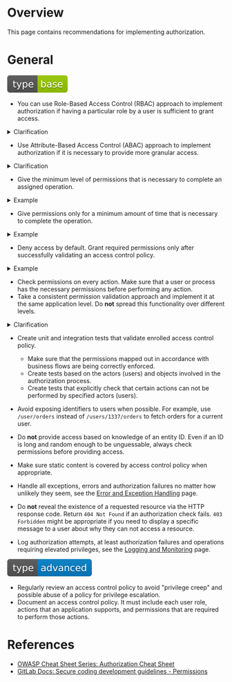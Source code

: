 # Overview

This page contains recommendations for implementing authorization.

# General

<div align="left">
<img src="/.gitbook/assets/type-base-icon.svg">
</div>

- You can use Role-Based Access Control (RBAC) approach to implement authorization if having a particular role by a user is sufficient to grant access.

<details>
<summary>Clarification</summary>

RBAC can be used to implement linear access control where the accessibility of an object or method can be determined by the presence of a particular role.

Imagine an application for hosting information about a certain product, where there are three types of users:

- `Anonymous user` can view information about a product.
- `Editor` can edit information about a product.
- `Admin` has full access to an application and can configure both content and an application itself.

In this case, authorization is quite linear, all that is needed when performing a certain action is to make sure that a user has a correct role.

At the code level, this looks like a validation for the presence of an expected role in each controller before processing a request from a client.

```go
func editContentController(content) {
    if current_user.role < Roles.EDITOR {
        return "Access denied", 401
    }

    update(content)

    return "OK", 200
}
```
</details>

- Use Attribute-Based Access Control (ABAC) approach to implement authorization if it is necessary to provide more granular access.

<details>
<summary>Clarification</summary>

ABAC can be used when you need to grant access based on more criteria than just having a role.

Imagine we have a data model containing vehicles and users, and we want to know if a user can drive a vehicle. In this case the attributes can be the following ones:

- `owns` - Is a user an owner of a vehicle?
- `has_access_to` - Does a user have permission from an owner to drive a vehicle?
- `old_enough_to_drive` - Is it legal to drive a vehicle at a user's age?
- `has_driving_license` - Does a user have a driving license?

These attributes allow you to define a policy for deciding whether a user can drive a vehicle or not:

```go
drive_vehicle = (owns | has_access_to) & old_enough_to_drive & has_driving_license
```

At the code level, this looks like checking if a particular action can be performed before it is performed:

```go
func driveController(vehicle) {
    if !can(currentUser, "drive_vehicle", vehicle) {
        return "Access denied", 401
    }

    drive(vehicle)

    return "OK", 200
}
```
</details>

- Give the minimum level of permissions that is necessary to complete an assigned operation.

<details>
<summary>Example</summary>

- Even though both an accountant and a sales representative occupy the same level in an organization's hierarchy, both require access to different resources to perform their jobs. The accountant should likely not be granted access to a customer database and the sales representative should not be able to access payroll data.
- A sales representative should only have access to the data of the customers with whom they work.
</details>

- Give permissions only for a minimum amount of time that is necessary to complete the operation.

<details>
<summary>Example</summary>

- If there is a group of users who have access to certain resources, removing a user from that group should revoke permissions to those resources.
- API token must have an expiration date to reduce the time to perform a potential attack in case a token is leaked to source code or shared resources.
</details>

- Deny access by default. Grant required permissions only after successfully validating an access control policy.

<details>
<summary>Example</summary>

**Note**: The following example is vulnerable, do **not** use it as a reference example!

Consider the following method that checks admin permissions for a current user:

```js
func isAdmin() {
    isAdmin = true
    try {
        // some actions that can lead to error
        if current_user.role < Roles.ADMIN {
        isAdmin = false
    }
    } catch (error) {
        log.warn("Error message: " + error)
    }

    return isAdmin
}
```

In the snippet above, the `isAdmin` method sets the `isAdmin` variable to `true` by default. Since we consider a current user as an admin by default, an error handling pitfall can lead to an access control bypass. Therefore, if a user can trigger an error before checking their role, they can elevate their privileges.

Deny access by default to mitigate/avoid the effects of such pitfalls.
</details>

- Check permissions on every action. Make sure that a user or process has the necessary permissions before performing any action.
- Take a consistent permission validation approach and implement it at the same application level. Do **not** spread this functionality over different levels.

<details>
<summary>Clarification</summary>

Develop an access control policy as a separate component that can be used by other components to validate permissions. Check permissions with this component, for example, inside controllers. Try to avoid checking permissions in multiple layers, for example, controllers and the data layer.
</details>

- Create unit and integration tests that validate enrolled access control policy.

    - Make sure that the permissions mapped out in accordance with business flows are being correctly enforced. 
    - Create tests based on the actors (users) and objects involved in the authorization process.
    - Create tests that explicitly check that certain actions can not be performed by specified actors (users).

- Avoid exposing identifiers to users when possible. For example, use `/user/orders` instead of `/users/1337/orders` to fetch orders for a current user.
- Do **not** provide access based on knowledge of an entity ID. Even if an ID is long and random enough to be unguessable, always check permissions before providing access.
- Make sure static content is covered by access control policy when appropriate.
- Handle all exceptions, errors and authorization failures no matter how unlikely they seem, see the [Error and Exception Handling](/Web%20Application/Error%20and%20Exception%20Handling/README.md) page.
- Do **not** reveal the existence of a requested resource via the HTTP response code. Return `404 Not Found` if an authorization check fails. `403 Forbidden` might be appropriate if you need to display a specific message to a user about why they can not access a resource.
- Log authorization attempts, at least authorization failures and operations requiring elevated privileges, see the [Logging and Monitoring](/Web%20Application/Logging%20and%20Monitoring/README.md) page.

<div align="left">
<img src="/.gitbook/assets/type-advanced-icon.svg">
</div>

- Regularly review an access control policy to avoid "privilege creep" and possible abuse of a policy for privilege escalation.
- Document an access control policy. It must include each user role, actions that an application supports, and permissions that are required to perform those actions.

# References

- [OWASP Cheat Sheet Series: Authorization Cheat Sheet](https://cheatsheetseries.owasp.org/cheatsheets/Authorization_Cheat_Sheet.html)
- [GitLab Docs: Secure coding development guidelines - Permissions](https://docs.gitlab.com/ee/development/secure_coding_guidelines.html#permissions)
